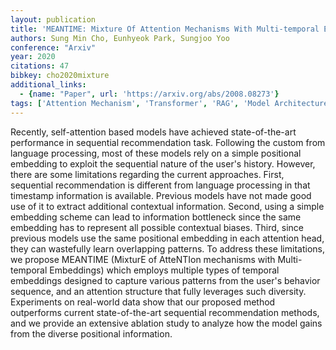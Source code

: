 ```yaml
---
layout: publication
title: 'MEANTIME: Mixture Of Attention Mechanisms With Multi-temporal Embeddings For Sequential Recommendation'
authors: Sung Min Cho, Eunhyeok Park, Sungjoo Yoo
conference: "Arxiv"
year: 2020
citations: 47
bibkey: cho2020mixture
additional_links:
  - {name: "Paper", url: 'https://arxiv.org/abs/2008.08273'}
tags: ['Attention Mechanism', 'Transformer', 'RAG', 'Model Architecture', 'Reinforcement Learning', 'Ethics and Bias']
---
```

Recently, self-attention based models have achieved state-of-the-art
performance in sequential recommendation task. Following the custom from
language processing, most of these models rely on a simple positional embedding
to exploit the sequential nature of the user's history. However, there are some
limitations regarding the current approaches. First, sequential recommendation
is different from language processing in that timestamp information is
available. Previous models have not made good use of it to extract additional
contextual information. Second, using a simple embedding scheme can lead to
information bottleneck since the same embedding has to represent all possible
contextual biases. Third, since previous models use the same positional
embedding in each attention head, they can wastefully learn overlapping
patterns. To address these limitations, we propose MEANTIME (MixturE of
AtteNTIon mechanisms with Multi-temporal Embeddings) which employs multiple
types of temporal embeddings designed to capture various patterns from the
user's behavior sequence, and an attention structure that fully leverages such
diversity. Experiments on real-world data show that our proposed method
outperforms current state-of-the-art sequential recommendation methods, and we
provide an extensive ablation study to analyze how the model gains from the
diverse positional information.
